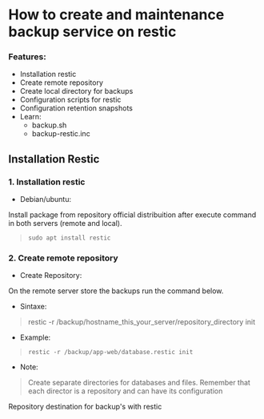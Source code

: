 # How to create and maintenance backup service on restic

### Features: 

+ Installation restic
+ Create remote repository
+ Create local directory for backups
+ Configuration scripts for restic 
+ Configuration retention snapshots 
+ Learn: 
  + backup.sh
  + backup-restic.inc

## Installation Restic

### 1. Installation restic

- Debian/ubuntu:

Install package from repository official distribuition after execute command in both servers (remote and local).

> `sudo apt install restic` 

### 2. Create remote repository

+ Create Repository:

On the remote server store the backups run the command below.

  + Sintaxe:

> restic -r /backup/hostname_this_your_server/repository_directory init

  + Example:

> `restic -r /backup/app-web/database.restic init`  

  + Note:

> Create separate directories for databases and files. Remember that each director is a repository and can have its configuration







Repository destination for backup's with restic
